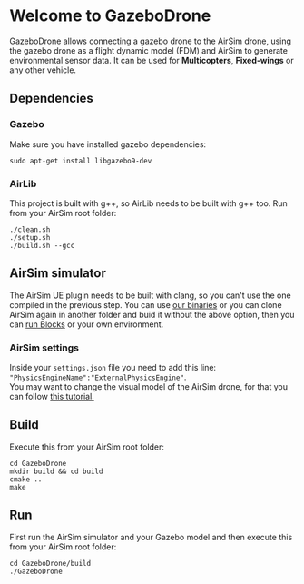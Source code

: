 # Welcome to GazeboDrone

GazeboDrone allows connecting a gazebo drone to the AirSim drone, using the gazebo drone as a flight dynamic model (FDM) and AirSim to generate environmental sensor data. It can be used for **Multicopters**, **Fixed-wings** or any other vehicle.


## Dependencies

### Gazebo

Make sure you have installed gazebo dependencies:

```
sudo apt-get install libgazebo9-dev
```

### AirLib

This project is built with g++, so AirLib needs to be built with g++ too. 
Run from your AirSim root folder:  
```
./clean.sh
./setup.sh
./build.sh --gcc
```

## AirSim simulator

The AirSim UE plugin needs to be built with clang, so you can't use the one compiled in the previous step. You can use [our binaries](https://github.com/microsoft/AirSim/releases) or you can clone AirSim again in another folder and buid it without the above option, then you can [run Blocks](build_linux.md#how-to-use-airsim) or your own environment.


### AirSim settings

Inside your `settings.json` file you need to add this line:  
`"PhysicsEngineName":"ExternalPhysicsEngine"`.  
You may want to change the visual model of the AirSim drone, for that you can follow [this tutorial.](https://youtu.be/Bp86WiLUC80)


## Build 

Execute this from your AirSim root folder:  
```
cd GazeboDrone
mkdir build && cd build
cmake ..
make
```

## Run

First run the AirSim simulator and your Gazebo model and then execute this from your AirSim root folder:

```
cd GazeboDrone/build
./GazeboDrone
```

